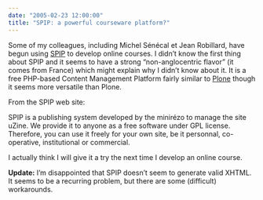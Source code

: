 ```yaml
---
date: "2005-02-23 12:00:00"
title: "SPIP: a powerful courseware platform?"
---
```




Some of my colleagues, including Michel Sénécal et Jean Robillard, have begun using [SPIP](http://www.spip.net/en) to develop online courses. I didn&rsquo;t know the first thing about SPIP and it seems to have a strong &ldquo;non-anglocentric flavor&rdquo; (it comes from France) which might explain why I didn&rsquo;t know about it. It is a free PHP-based Content Management Platform fairly similar to [Plone](http://plone.org/) though it seems more versatile than Plone.

From the SPIP web site:

> 
SPIP is a publishing system developed by the minirézo to manage the site uZine. We provide it to anyone as a free software under GPL license. Therefore, you can use it freely for your own site, be it personnal, co-operative, institutional or commercial.


I actually think I will give it a try the next time I develop an online course.

__Update:__ I&rsquo;m disappointed that SPIP doesn&rsquo;t seem to generate valid XHTML. It seems to be a recurring problem, but there are some (difficult) workarounds.

